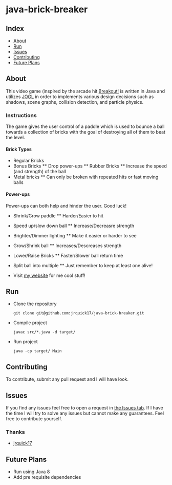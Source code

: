 # java-brick-breaker

## Index ##

* [About](#about)
* [Run](#run)
* [Issues](#issues)
* [Contributing](#contributing)
* [Future Plans](#future-plans)

## About ## 

This video game (inspired by the arcade hit [Breakout!](https://en.wikipedia.org/wiki/Breakout_(video_game)) is written 
in Java and utilizes [JOGL](https://en.wikipedia.org/wiki/Java_OpenGL) in order to implements various design decisions 
such as shadows, scene graphs, collision detection, and particle physics. 

### Instructions ###
The game gives the user control of a paddle which is used to bounce a ball towards a collection of bricks with the goal 
of destroying all of them to beat the level. 

#### Brick Types ####
* Regular Bricks
* Bonus Bricks 
** Drop power-ups
** Rubber Bricks 
** Increase the speed (and strength) of the ball
* Metal bricks 
** Can only be broken with repeated hits or fast moving balls

#### Power-ups ####
Power-ups can both help and hinder the user. Good luck!

* Shrink/Grow paddle
** Harder/Easier to hit
* Speed up/slow down ball
** Increase/Decreasre strength
* Brighter/Dimmer lighting
** Make it easier or harder to see
* Grow/Shrink ball 
** Increases/Descreases strength
* Lower/Raise Bricks
** Faster/Slower ball return time
* Split ball into multiple
** Just remember to keep at least one alive!

* Visit [my website](https://jrquick.com) for me cool stuff!

## Run

* Clone the repository

    ```git clone git@github.com:jrquick17/java-brick-breaker.git```
    
* Compile project

    ```javac src/*.java -d target/```
    
* Run project

    ```java -cp target/ Main```


## Contributing ##

To contribute, submit any pull request and I will have look.  

## Issues ##

If you find any issues feel free to open a request in [the Issues tab](https://github.com/jrquick17/java-brick-breaker/issues). If I have the time I will try to solve any issues but cannot make any guarantees. Feel free to contribute yourself.

### Thanks ###

* [jrquick17](https://github.com/jrquick17)

## Future Plans

* Run using Java 8
* Add pre requisite dependencies 
